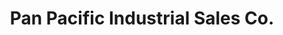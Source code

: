 ---
title: "Pan Pacific Industrial Sales Co."
url: /manila/pan-pacific-industrial-sales-co/
shop: hardware
---